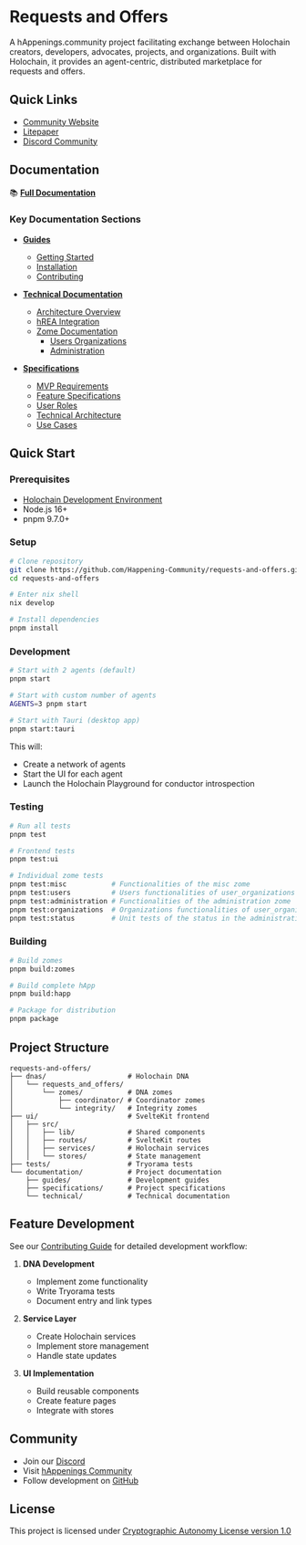 # Requests and Offers

A hAppenings.community project facilitating exchange between Holochain creators, developers, advocates, projects, and organizations. 
Built with Holochain, it provides an agent-centric, distributed marketplace for requests and offers.

## Quick Links

- [Community Website](https://happenings.community/)
- [Litepaper](https://happenings-community.gitbook.io/)
- [Discord Community](https://discord.gg/happening)

## Documentation

📚 **[Full Documentation](documentation/README.md)**

### Key Documentation Sections

- **[Guides](documentation/guides/README.md)**
  - [Getting Started](documentation/guides/getting-started.md)
  - [Installation](documentation/guides/installation.md)
  - [Contributing](documentation/guides/contributing.md)

- **[Technical Documentation](documentation/technical/README.md)**
  - [Architecture Overview](documentation/technical/README.md)
  - [hREA Integration](documentation/technical/architecture/hrea-integration.md)
  - [Zome Documentation](documentation/technical/zomes/README.md)
    - [Users Organizations](documentation/technical/zomes/users.md)
    - [Administration](documentation/technical/zomes/administration.md)

- **[Specifications](documentation/specifications/README.md)**
  - [MVP Requirements](documentation/specifications/mvp.md)
  - [Feature Specifications](documentation/specifications/features.md)
  - [User Roles](documentation/specifications/roles.md)
  - [Technical Architecture](documentation/specifications/technical.md)
  - [Use Cases](documentation/specifications/use-cases.md)

## Quick Start

### Prerequisites

- [Holochain Development Environment](https://developer.holochain.org/docs/install/)
- Node.js 16+
- pnpm 9.7.0+

### Setup

```bash
# Clone repository
git clone https://github.com/Happening-Community/requests-and-offers.git
cd requests-and-offers

# Enter nix shell
nix develop

# Install dependencies
pnpm install
```

### Development

```bash
# Start with 2 agents (default)
pnpm start

# Start with custom number of agents
AGENTS=3 pnpm start

# Start with Tauri (desktop app)
pnpm start:tauri
```

This will:
- Create a network of agents
- Start the UI for each agent
- Launch the Holochain Playground for conductor introspection

### Testing

```bash
# Run all tests
pnpm test

# Frontend tests
pnpm test:ui

# Individual zome tests
pnpm test:misc           # Functionalities of the misc zome
pnpm test:users          # Users functionalities of user_organizations zome
pnpm test:administration # Functionalities of the administration zome
pnpm test:organizations  # Organizations functionalities of user_organizations zome
pnpm test:status         # Unit tests of the status in the administration zome
```

### Building

```bash
# Build zomes
pnpm build:zomes

# Build complete hApp
pnpm build:happ

# Package for distribution
pnpm package
```

## Project Structure

```
requests-and-offers/
├── dnas/                    # Holochain DNA
│   └── requests_and_offers/
│       └── zomes/           # DNA zomes
│           ├── coordinator/ # Coordinator zomes
│           └── integrity/   # Integrity zomes
├── ui/                      # SvelteKit frontend
│   ├── src/
│   │   ├── lib/             # Shared components
│   │   ├── routes/          # SvelteKit routes
│   │   ├── services/        # Holochain services
│   │   └── stores/          # State management
├── tests/                   # Tryorama tests
└── documentation/           # Project documentation
    ├── guides/              # Development guides
    ├── specifications/      # Project specifications
    └── technical/           # Technical documentation
```

## Feature Development

See our [Contributing Guide](documentation/guides/contributing.md) for detailed development workflow:

1. **DNA Development**
   - Implement zome functionality
   - Write Tryorama tests
   - Document entry and link types

2. **Service Layer**
   - Create Holochain services
   - Implement store management
   - Handle state updates

3. **UI Implementation**
   - Build reusable components
   - Create feature pages
   - Integrate with stores

## Community

- Join our [Discord](https://discord.gg/happening)
- Visit [hAppenings Community](https://happenings.community/)
- Follow development on [GitHub](https://github.com/Happening-Community/requests-and-offers)

## License

This project is licensed under [Cryptographic Autonomy License version 1.0](LICENSE.md)
